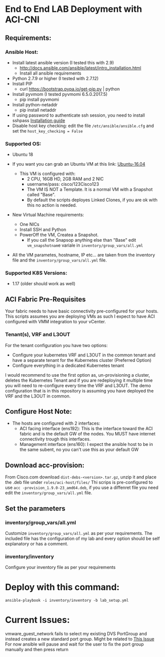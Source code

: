 End to End LAB Deployment with ACI-CNI
======
## Requirements:
### Ansible Host:
* Install latest ansible version (I tested this with 2.9) 
  * http://docs.ansible.com/ansible/latest/intro_installation.html
  * Install all ansible requirements 
* Python 2.7.9 or higher (I tested with 2.7.12)
* Install PIP
  * curl https://bootstrap.pypa.io/get-pip.py | python
* Install pyvmom (I tested pyvmomi 6.5.0.2017.5)
  * pip install pyvmomi
* Install python-netaddr
  * pip install netaddr
* If using password to authenticate ssh session, you need to install sshpass [Installation guide](https://gist.github.com/arunoda/7790979)
* Disable host key checking:  edit the file `/etc/ansible/ansible.cfg` and set the `host_key_checking = False`
### Supported OS:
* Ubuntu 18

* If you want you can grab an Ubuntu VM at this link: [Ubuntu-16.04](https://cisco.box.com/s/hiu0chr0f5el6k9vlt1du912ybn7okuj)
  * This VM is configured with:
    * 2 CPU, 16GB HD, 2GB RAM and 2 NIC
    * username/pass: cisco/123Cisco123
    * The VM IS NOT a Template. It is a normal VM with a Snapshot called "Base".
    * By default the scripts deployes Linked Clones, if you are ok with this no action is needed. 

* New Virtual Machine requirements:
  * One NICs
  * Install SSH and Python
  * PowerOff the VM, Createa a Snapshot.
    * If you call the Snapsop anything else than "Base" edit `vm_snapshotnam`e variale in `inventory/group_vars/all.yml`

* All the VM parametes, hostname, IP etc... are taken from the inventory file and the `inventory/group_vars/all.yml` file.
### Supported K8S Versions:
* 1.17 (older should work as well)

## ACI Fabric Pre-Requisites
Your fabric needs to have basic connectivity pre-configured for your hosts. 
This scripts assumes you are deploying VMs as such I expect to have ACI configured with VMM integration to your vCenter. 

### Tenant(s), VRF and L3OUT
For the tenant configuration you have two options:
* Configure your kubernetes VRF and L3OUT in the common tenant and have a separate tenant for the Kubernetes cluster (Preferred Option)
* Configure everything in a dedicated Kubernetes tenant

I would recommend to use the first option as, un-provisioning a cluster, deletes the Kubernetes Tenant and if you are redeploying it multiple time you will need to re-configure every time the VRF and L3OUT. 
The demo configuration that is in this repository is assuming you have deployed the VRF and the L3OUT in common.

## Configure Host Note:


* The hosts are configured with 2 interfaces:
  * ACI facing interface (ens192): This is the interface toward the ACI fabric and is the default GW of the nodes. You MUST have internet connectivity trough this interfaces.
  * Management interface (ens160): I expect the ansible host to be in the same subent, no you can't use this as your default GW


## Download acc-provision:
From Cisco.com download `dist-debs-<version>.tar.gz`, unzip it and place the .deb file under `roles/aci-host/files/`
Thi scrips is pre-configured to use `acc -provision_1.9.0-23_amd64.deb`, if you use a diffenret file you need edit the `inventory/group_vars/all.yml` file.

## Set the parameters 
### inventory/group_vars/all.yml
Customize `inventory/group_vars/all.yml` as per your requirements. 
The included file has the configuration of my lab and every option should be self explanatory or has a comment. 

### inventory/inventory

Configure your inventory file as per your requirements 

# Deploy with this command:
`ansible-playbook -i inventory/inventory -b lab_setup.yml`

# Current Issues:
vmware_guest_network fails to select my existing DVS PortGroup and instead creates a new standard port group. Might be related to [This Issue](https://github.com/ansible/ansible/pull/65994)
For now ansible will pause and wait for the user to fix the port group manually and then press return
